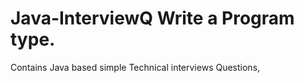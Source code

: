 # Java-InterviewQ Write a Program type.
Contains Java based simple Technical interviews Questions, 
